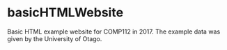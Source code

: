 # basicHTMLWebsite
Basic HTML example website for COMP112 in 2017. The example data was given by the University of Otago.
